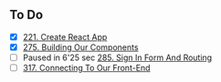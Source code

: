 ## To Do

- [x] [221. Create React App]('https://www.udemy.com/course/the-complete-web-developer-zero-to-mastery/learn/lecture/29000358#questions')
- [x] [275. Building Our Components]('https://www.udemy.com/course/the-complete-web-developer-zero-to-mastery/learn/lecture/8803510#questions')
- [ ] Paused in 6'25 sec  [285. Sign In Form And Routing]('https://www.udemy.com/course/the-complete-web-developer-zero-to-mastery/learn/lecture/8803528#questions')
- [ ] [317. Connecting To Our Front-End]('https://www.udemy.com/course/the-complete-web-developer-zero-to-mastery/learn/lecture/8820894#questions')